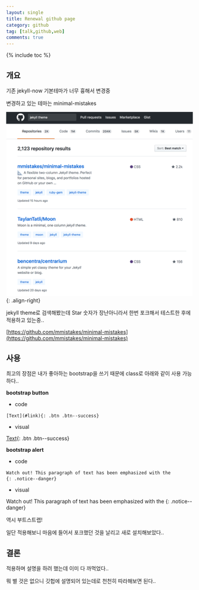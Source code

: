 ```yaml
---
layout: single
title: Renewal github page
category: github
tag: [talk,github,web]
comments: true
---
```


{% include toc %}

## 개요

기존 jekyll-now 기본테마가 너무 흉해서 변경중

변경하고 있는 테마는 minimal-mistakes

![alt theme](/images/talk/1.png){: .align-right}

jekyll theme로 검색해봤는데 Star 숫자가 장난아니라서 한번 포크해서 테스트한 후에 적용하고 있는중..

[https://github.com/mmistakes/minimal-mistakes](https://github.com/mmistakes/minimal-mistakes)

## 사용

최고의 장점은 내가 좋아하는 bootstrap을 쓰기 때문에 class로 아래와 같이 사용 가능하다..

**bootstrap button**

- code  

```text
[Text](#link){: .btn .btn--success}
```

- visual  

[Text](#link){: .btn .btn--success}

**bootstrap alert**

- code  

```text
Watch out! This paragraph of text has been emphasized with the
{: .notice--danger}
```

- visual  

Watch out! This paragraph of text has been emphasized with the
{: .notice--danger}

역시 부트스트랩!

일단 적용해보니 마음에 들어서 포크했던 것을 날리고 새로 설치해보았다..

## 결론

적용하며 설명을 하려 했는데 이미 다 까먹었다..
  
뭐 별 것은 없으니 깃헙에 설명되어 있는데로 천천히 따라해보면 된다..